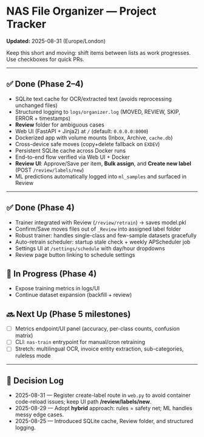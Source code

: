 # NAS File Organizer — Project Tracker

**Updated:** 2025-08-31 (Europe/London)

Keep this short and moving: shift items between lists as work progresses. Use checkboxes for quick PRs.

---

## ✅ Done (Phase 2–4)
- SQLite text cache for OCR/extracted text (avoids reprocessing unchanged files)
- Structured logging to `logs/organizer.log` (MOVED, REVIEW, SKIP, ERROR + timestamps)
- **Review** folder for ambiguous cases
- Web UI (FastAPI + Jinja2) at `/` (default: `0.0.0.0:8000`)
- Dockerized app with volume mounts (Inbox, Archive, `cache.db`)
- Cross-device safe moves (copy+delete fallback on `EXDEV`)
- Persistent SQLite cache across Docker runs
- End-to-end flow verified via Web UI + Docker
- **Review UI**: Approve/Save per item, **Bulk assign**, and **Create new label** (POST `/review/labels/new`)
- ML predictions automatically logged into `ml_samples` and surfaced in Review

---

## ✅ Done (Phase 4)
- Trainer integrated with Review (`/review/retrain`) → saves model.pkl
- Confirm/Save moves files out of `_Review` into assigned label folder
- Robust trainer: handles single-class and few-sample datasets gracefully
- Auto-retrain scheduler: startup stale check + weekly APScheduler job
- Settings UI at `/settings/schedule` with day/hour dropdowns
- Review page button linking to schedule settings

## 🚧 In Progress (Phase 4)
- Expose training metrics in logs/UI
- Continue dataset expansion (backfill + review)

## 🔜 Next Up (Phase 5 milestones)
- [ ] Metrics endpoint/UI panel (accuracy, per-class counts, confusion matrix)
- [ ] CLI: `nas-train` entrypoint for manual/cron retraining
- [ ] Stretch: multilingual OCR, invoice entity extraction, sub-categories, ruleless mode

---

## 🧭 Decision Log
- 2025-08-31 — Register create-label route in `web.py` to avoid container code-reload issues; keep UI path **/review/labels/new**.
- 2025-08-29 — Adopt **hybrid** approach: rules = safety net; ML handles messy edge cases.
- 2025-08-25 — Introduced SQLite cache, Review folder, and structured logging.
